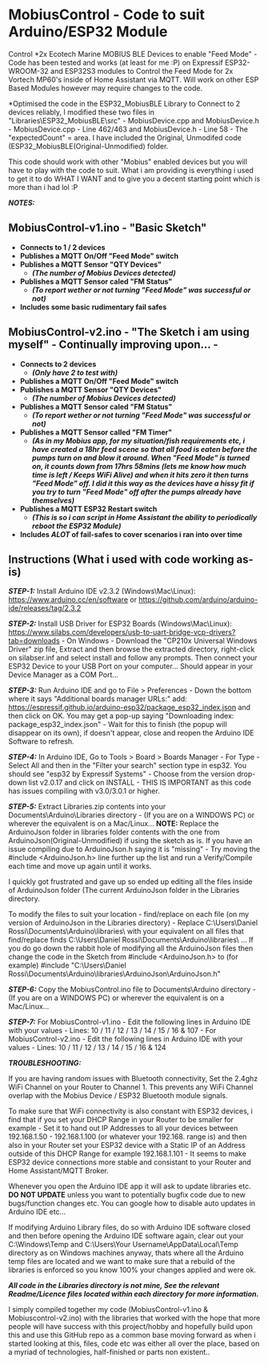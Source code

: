 # MobiusControl - Code to suit Arduino/ESP32 Module

Control *2x Ecotech Marine MOBIUS BLE Devices to enable "Feed Mode" - Code has been tested and works (at least for me :P) on Expressif ESP32-WROOM-32 and ESP32S3 modules to Control the Feed Mode for 2x Vortech MP60's inside of Home Assistant via MQTT. Will work on other ESP Based Modules however may require changes to the code.


*Optimised the code in the ESP32_MobiusBLE Library to Connect to 2 devices reliably, I modified these two files in "Libraries\ESP32_MobiusBLE\src\" - MobiusDevice.cpp and MobiusDevice.h - MobiusDevice.cpp - Line 462/463 and MobiusDevice.h - Line 58 - The "expectedCount" = area. I have included the Original, Unmodifed code (ESP32_MobiusBLE(Original-Unmodified) folder.

This code should work with other "Mobius" enabled devices but you will have to play with the code to suit. What i am providing is everything i used to get it to do WHAT I WANT and to give you a decent starting point which is more than i had lol :P 

***NOTES:***


## MobiusControl-v1.ino - "Basic Sketch" 
* **Connects to 1 / 2 devices**
* **Publishes a MQTT On/Off "Feed Mode" switch**
* **Publishes a MQTT Sensor "QTY Devices"**
  * ***(The number of Mobius Devices detected)***
* **Publishes a MQTT Sensor caled "FM Status"**
  * ***(To report wether or not turning "Feed Mode" was successful or not)***
* **Includes some basic rudimentary fail safes**

## MobiusControl-v2.ino - "The Sketch i am using myself" - Continually improving upon... - 
* **Connects to 2 devices**
  * ***(Only have 2 to test with)***
* **Publishes a MQTT On/Off "Feed Mode" switch**
* **Publishes a MQTT Sensor "QTY Devices"**
  * ***(The number of Mobius Devices detected)***
* **Publishes a MQTT Sensor caled "FM Status"**
  * ***(To report wether or not turning "Feed Mode" was successful or not)***
* **Publishes a MQTT Sensor called "FM Timer"**
  * ***(As in my Mobius app, for my situation/fish requirements etc, i have created a 18hr feed scene so that all food is eaten before the pumps turn on and blow it around. When "Feed Mode" is turned on, it counts down from 17hrs 58mins (lets me know how much time is 
       left / Keeps WiFi Alive) and when it hits zero it then turns "Feed Mode" off. I did it this way as the devices have a hissy fit if you try to turn "Feed Mode" off after the pumps already have themselves)***
* **Publishes a MQTT ESP32 Restart switch**
  * ***(This is so i can script in Home Assistant the ability to periodically reboot the ESP32 Module)***
* **Includes ***ALOT*** of fail-safes to cover scenarios i ran into over time**     


## Instructions (What i used with code working as-is)


***STEP-1:*** Install Arduino IDE v2.3.2 (Windows\Mac\Linux): https://www.arduino.cc/en/software or https://github.com/arduino/arduino-ide/releases/tag/2.3.2

***STEP-2:*** Install USB Driver for ESP32 Boards (Windows\Mac\Linux): https://www.silabs.com/developers/usb-to-uart-bridge-vcp-drivers?tab=downloads - On Windows - Download the "CP210x Universal Windows Driver" zip file, Extract and then browse the extracted directory, right-click on silabser.inf and select install and follow any prompts. Then connect your ESP32 Device to your USB Port on your computer... Should appear in your Device Manager as a COM Port...

***STEP-3:*** Run Arduino IDE and go to File > Preferences - Down the bottom where it says "Additional boards manager URLs:" add: https://espressif.github.io/arduino-esp32/package_esp32_index.json and then click on OK. You may get a pop-up saying "Downloading index: package_esp32_index.json" - Wait for this to finish (the popup will disappear on its own), if doesn't appear, close and reopen the Arduino IDE Software to refresh. 

***STEP-4:*** In Arduino IDE, Go to Tools > Board > Boards Manager - For Type - Select All and then in the "Filter your search" section type in esp32. You should see "esp32 by Expressif Systems" - Choose from the version drop-down list v2.0.17 and click on INSTALL - THIS IS IMPORTANT as this code has issues compiling with v3.0/3.0.1 or higher.

***STEP-5:*** Extract Libraries.zip contents into your Documents\Arduino\Libraries directory - (If you are on a WINDOWS PC) or wherever the equivalent is on a Mac/Linux... **NOTE:** Replace the ArduinoJson folder in libraries folder contents with the one from ArduinoJson(Original-Unmodified) if using the sketch as is. If you have an issue compiling due to ArduinoJson.h saying it is "missing" - Try moving the #include <ArduinoJson.h> line further up the list and run a Verify/Compile each time and move up again until it works. 

I quickly got frustrated and gave up so ended up editing all the files inside of ArduinoJson folder (The current ArduinoJson folder in the Libraries directory. 

To modify the files to suit your location - find/replace on each file (on my version of ArduinoJson in the Libraries directory) - Replace C:\Users\Daniel Rossi\Documents\Arduino\libraries\ with your equivalent on all files that find/replace finds C:\Users\Daniel Rossi\Documents\Arduino\libraries\ ... If you do go down the rabbit hole of modifying all the ArduinoJson files then change the code in the Sketch from #include <ArduinoJson.h> to (for example) #include "C:\\Users\\Daniel Rossi\\Documents\\Arduino\\libraries\\ArduinoJson\\ArduinoJson.h"

***STEP-6:*** Copy the MobiusControl.ino file to Documents\Arduino directory - (If you are on a WINDOWS PC) or wherever the equivalent is on a Mac/Linux...

***STEP-7:*** For MobiusControl-v1.ino - Edit the following lines in Arduino IDE with your values - Lines: 10 / 11 / 12 / 13 / 14 / 15 / 16 & 107 - For MobiusControl-v2.ino - Edit the following lines in Arduino IDE with your values - Lines: 10 / 11 / 12 / 13 / 14 / 15 / 16 & 124


***TROUBLESHOOTING:*** 


If you are having random issues with Bluetooth connectivity, Set the 2.4ghz WiFi Channel on your Router to Channel 1. This prevents any WiFi Channel overlap with the Mobius Device / ESP32 Bluetooth module signals. 

To make sure that WiFi connectivity is also constant with ESP32 devices, i find that if you set your DHCP Range in your Router to be smaller for example - Set it to hand out IP Addresses to all your devices between 192.168.1.50 - 192.168.1.100 (or whatever your 192.168. range is) and then also in your Router set your ESP32 device with a Static IP of an Address outside of this DHCP Range for example 192.168.1.101 - It seems to make ESP32 device connections more stable and consistant to your Router and Home Assistant/MQTT Broker.

Whenever you open the Arduino IDE app it will ask to update libraries etc. **DO NOT UPDATE** unless you want to potentially bugfix code due to new bugs/function changes etc. You can google how to disable auto updates in Arduino IDE etc...

If modifying Arduino Library files, do so with Arduino IDE software closed and then before opening the Arduino IDE software again, clear out your C:\Windows\Temp and C:\Users\Your Username\AppData\Local\Temp directory as on Windows machines anyway, thats where all the Arduino temp files are located and we want to make sure that a rebuild of the libraries is enforced so you know 100% your changes applied and were ok.





***All code in the Libraries directory is not mine, See the relevant Readme/Licence files located within each directory for more information.*** 

I simply compiled together my code (MobiusControl-v1.ino & Mobiuscontrol-v2.ino) with the libraries that worked with the hope that more people will have success with this project/hobby and hopefully build upon this and use this GitHub repo as a common base moving forward as when i started looking at this, files, code etc was either all over the place, based on a myriad of technologies, half-finished or parts non existent..
